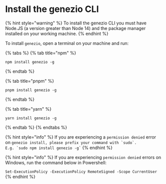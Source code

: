 # Install the genezio CLI

{% hint style="warning" %}
To install the genezio CLI you must have Node.JS (a version greater than Node 14) and the package manager installed on your working machine.
{% endhint %}

To install `genezio`, open a terminal on your machine and run:

{% tabs %}
{% tab title="npm" %}
```
npm install genezio -g
```
{% endtab %}

{% tab title="pnpm" %}
```
pnpm install genezio -g
```
{% endtab %}

{% tab title="yarn" %}
```
yarn install genezio -g
```
{% endtab %}
{% endtabs %}

{% hint style="info" %}
If you are experiencing a `permission denied` error on ``genezio install, please prefix your command with `sudo`.`` \
`` E.g. `sudo npm install genezio -g` ``
{% endhint %}

{% hint style="info" %}
If you are experiencing `permission denied` errors on Windows, run the command below in Powershell:

`Set-ExecutionPolicy -ExecutionPolicy RemoteSigned -Scope CurrentUser`
{% endhint %}
